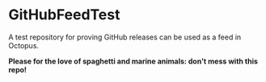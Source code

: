 # GitHubFeedTest
A test repository for proving GitHub releases can be used as a feed in Octopus.

**Please for the love of spaghetti and marine animals: don't mess with this repo!**
